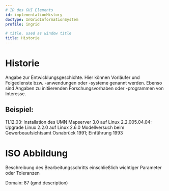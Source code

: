 ```yaml
---
# ID des GUI Elements
id: implementationHistory
docType: InGridInformationSystem
profile: ingrid

# title, used as window title
title: Historie
---
```


# Historie

Angabe zur Entwicklungsgeschichte. Hier können Vorläufer und Folgedienste bzw. -anwendungen oder -systeme genannt werden. Ebenso sind Angaben zu initiierenden Forschungsvorhaben oder -programmen von Interesse.

## Beispiel:

11.12.03: Installation des UMN Mapserver 3.0 auf Linux 2.2.005.04.04: Upgrade Linux 2.2.0 auf Linux 2.6.0 Modellversuch beim Gewerbeaufsichtsamt Osnabrück 1991; Einführung 1993

# ISO Abbildung

Beschreibung des Bearbeitungsschritts einschließlich wichtiger Parameter oder Toleranzen

Domain: 87 (gmd:description)
